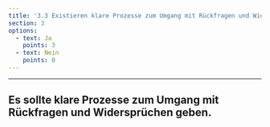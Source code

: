 ```yaml
---
title: '3.3 Existieren klare Prozesse zum Umgang mit Rückfragen und Widersprüchen?'
section: 3
options:
  - text: Ja
    points: 3
  - text: Nein
    points: 0
---
```

---
## Es sollte klare Prozesse zum Umgang mit Rückfragen und Widersprüchen geben.

